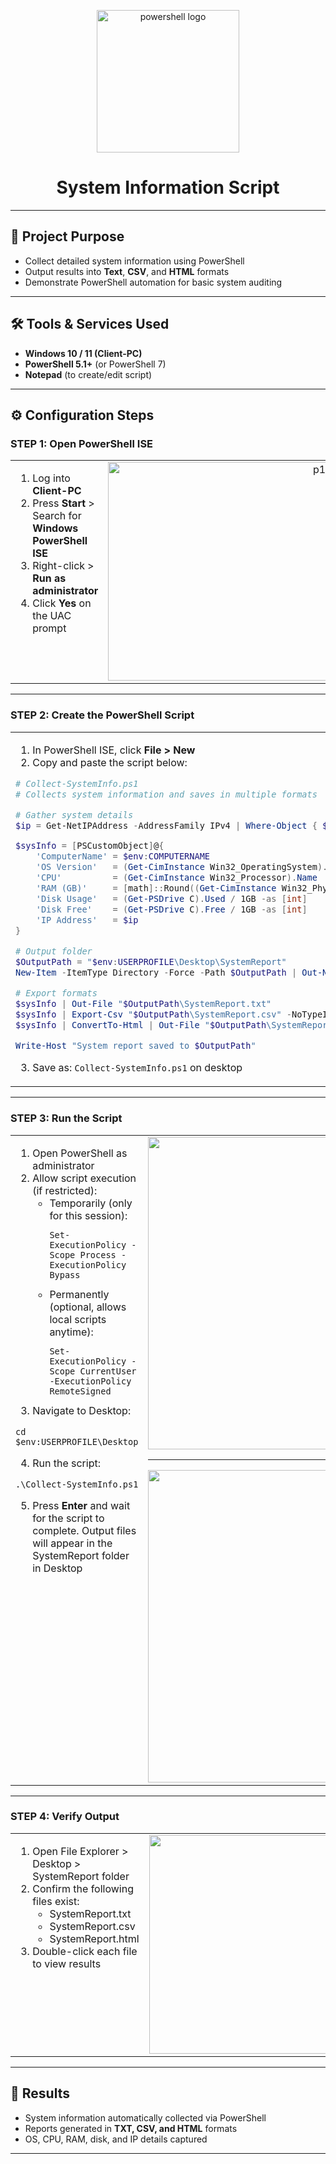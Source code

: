 <p align="center">
  <img src="https://github.com/jorge-nbb/images/raw/main/PowerShell_5.0_icon.png" alt="powershell logo" width="228"/>
</p>

<h1 align="center">System Information Script</h1>

---

## 🎯 Project Purpose

- Collect detailed system information using PowerShell  
- Output results into **Text**, **CSV**, and **HTML** formats  
- Demonstrate PowerShell automation for basic system auditing  

---

## 🛠️ Tools & Services Used

- **Windows 10 / 11 (Client-PC)**
- **PowerShell 5.1+** (or PowerShell 7)
- **Notepad** (to create/edit script)

---

## ⚙️ Configuration Steps

### STEP 1: Open PowerShell ISE

<table>
  <tr>
    <td style="vertical-align: top; width: 60%;">

1. Log into **Client-PC**  
2. Press **Start** > Search for **Windows PowerShell ISE**  
3. Right-click > **Run as administrator**  
4. Click **Yes** on the UAC prompt  

</td>
<td style="vertical-align: top; text-align: right; width: 40%;">
  <img src="https://github.com/jorge-nbb/images-sytem-information/blob/main/p1.png" alt="p1" width="350"/>
</td>
  </tr>
</table>

---

### STEP 2: Create the PowerShell Script

<table>
  <tr>
    <td style="vertical-align: top; width: 60%;">

1. In PowerShell ISE, click **File > New**  
2. Copy and paste the script below:

```powershell
# Collect-SystemInfo.ps1
# Collects system information and saves in multiple formats

# Gather system details
$ip = Get-NetIPAddress -AddressFamily IPv4 | Where-Object { $_.IPAddress -ne "127.0.0.1" } | Select-Object -First 1 -ExpandProperty IPAddress

$sysInfo = [PSCustomObject]@{
    'ComputerName' = $env:COMPUTERNAME
    'OS Version'   = (Get-CimInstance Win32_OperatingSystem).Caption
    'CPU'          = (Get-CimInstance Win32_Processor).Name
    'RAM (GB)'     = [math]::Round((Get-CimInstance Win32_PhysicalMemory | Measure-Object -Property Capacity -Sum).Sum / 1GB, 2)
    'Disk Usage'   = (Get-PSDrive C).Used / 1GB -as [int]
    'Disk Free'    = (Get-PSDrive C).Free / 1GB -as [int]
    'IP Address'   = $ip
}

# Output folder
$OutputPath = "$env:USERPROFILE\Desktop\SystemReport"
New-Item -ItemType Directory -Force -Path $OutputPath | Out-Null

# Export formats
$sysInfo | Out-File "$OutputPath\SystemReport.txt"
$sysInfo | Export-Csv "$OutputPath\SystemReport.csv" -NoTypeInformation
$sysInfo | ConvertTo-Html | Out-File "$OutputPath\SystemReport.html"

Write-Host "System report saved to $OutputPath"
```

3. Save as: `Collect-SystemInfo.ps1` on desktop

</table>

---

### STEP 3: Run the Script

<table>
  <tr>
    <td style="vertical-align: top; width: 60%;">

1. Open PowerShell as administrator
2. Allow script execution (if restricted):
   - Temporarily (only for this session):
     ```
     Set-ExecutionPolicy -Scope Process -ExecutionPolicy Bypass
     ```
   - Permanently (optional, allows local scripts anytime):
     ```
     Set-ExecutionPolicy -Scope CurrentUser -ExecutionPolicy RemoteSigned
     ```
3. Navigate to Desktop:
```
cd $env:USERPROFILE\Desktop
```
4. Run the script:
```
.\Collect-SystemInfo.ps1
```
5. Press **Enter** and wait for the script to complete. Output files will appear in the SystemReport folder in Desktop

</td>
<td style="vertical-align: top; text-align: right; width: 40%;">
  <img src="https://github.com/jorge-nbb/images-sytem-information/blob/main/p3.png" alt="p3" width="500"/>
   <hr>
  <img src="https://github.com/jorge-nbb/images-sytem-information/blob/main/p4.png" alt="p4" width="500"/>
</td>
  </tr>
</table>

---

### STEP 4: Verify Output

<table>
  <tr>
    <td style="vertical-align: top; width: 60%;">

1. Open File Explorer > Desktop > SystemReport folder
2. Confirm the following files exist:
   - SystemReport.txt
   - SystemReport.csv
   - SystemReport.html
3. Double-click each file to view results

</td>
<td style="vertical-align: top; text-align: right; width: 40%;">
  <img src="https://github.com/jorge-nbb/images-sytem-information/blob/main/p5.png" alt="p5" width="350"/>
</td>
  </tr>
</table>

---

## 📝 Results

- System information automatically collected via PowerShell  
- Reports generated in **TXT, CSV, and HTML** formats  
- OS, CPU, RAM, disk, and IP details captured

---
